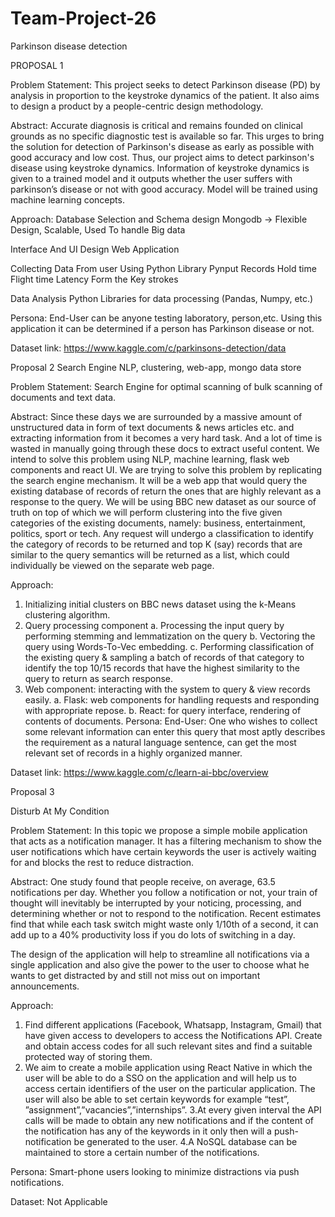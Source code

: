 # Team-Project-26


Parkinson disease detection

PROPOSAL 1

Problem Statement:
This project seeks to detect Parkinson disease (PD) by analysis in proportion to the keystroke dynamics of the patient. It also aims to design a product by a people-centric design methodology.

Abstract:
Accurate diagnosis is critical and remains founded on clinical grounds as no specific diagnostic test is available so far. This urges to bring the solution for detection of Parkinson's disease as early as possible with good accuracy and low cost. Thus, our project aims to detect parkinson's disease using keystroke dynamics. Information of keystroke dynamics is given to a trained model and it outputs whether the user suffers with parkinson’s disease or not with good accuracy. Model will be trained using machine learning concepts.

Approach:
Database Selection and Schema design
Mongodb -> Flexible Design, Scalable, Used To handle Big data

Interface And UI Design
Web Application

Collecting Data From user
Using Python Library
Pynput
Records Hold time
Flight time
Latency
Form the Key strokes

Data Analysis
Python Libraries for data processing (Pandas, Numpy, etc.)

Persona:
End-User can be anyone testing laboratory, person,etc. Using this application it can be determined if a person has Parkinson disease or not.

Dataset link:
https://www.kaggle.com/c/parkinsons-detection/data




Proposal 2 
Search Engine
NLP, clustering, web-app, mongo data store

Problem Statement:
Search Engine for optimal scanning of bulk scanning of documents and text data.
 
Abstract:
 Since these days we are surrounded by a massive amount of unstructured data in form of text documents & news articles etc. and extracting information from it becomes a very hard task. And a lot of time is wasted in manually going through these docs to extract useful content. We intend to solve this problem using NLP, machine learning, flask web components and react UI.
We are trying to solve this problem by replicating the search engine mechanism. It will be a web app that would query the existing database of records of return the ones that are highly relevant as a response to the query. We will be using BBC new dataset as our source of truth on top of which we will perform clustering into the five given categories of the existing documents, namely: business, entertainment, politics, sport or tech. Any request will undergo a classification to identify the category of records to be returned and top K (say) records that are similar to the query semantics will be returned as a list, which could individually be viewed on the separate web page.
 
Approach:
1. 	Initializing initial clusters on BBC news dataset using the k-Means clustering algorithm.
2. 	Query processing component
a. 	Processing the input query by performing stemming and lemmatization on the query
b. 	Vectoring the query using Words-To-Vec embedding.
c. 	Performing classification of the existing query & sampling a batch of records of that category to identify the top 10/15 records that have the highest similarity to the query to return as search response.
3. 	Web component: interacting with the system to query & view records easily.
a. 	Flask: web components for handling requests and responding with appropriate repose.
b. 	React: for query interface, rendering of contents of documents.
Persona:
End-User: One who wishes to collect some relevant information can enter this query that most aptly describes the requirement as a natural language sentence, can get the most relevant set of records in a highly organized manner.
 
Dataset link:
https://www.kaggle.com/c/learn-ai-bbc/overview


Proposal 3

Disturb At My Condition 

Problem Statement:
In this topic we propose a simple mobile application that acts as a notification manager. It has a filtering mechanism to show the user notifications which have certain keywords the user is actively waiting for and blocks the rest to reduce distraction.

Abstract:
One study found that people receive, on average, 63.5 notifications per day. Whether you follow a notification or not, your train of thought will inevitably be interrupted by your noticing, processing, and determining whether or not to respond to the notification. Recent estimates find that while each task switch might waste only 1/10th of a second, it can add up to a 40% productivity loss if you do lots of switching in a day.

The design of the application will help to streamline all notifications via a single application and also give the power to the user to choose what he wants to get distracted by and still not miss out on important announcements.

Approach:
1. Find different applications (Facebook, Whatsapp, Instagram, Gmail) that have given access to developers to access the Notifications API. Create and obtain access codes for  all such relevant sites and find a suitable protected way of storing them.
2. We aim to create a mobile application using React Native in which the user will be able to do a SSO on the application and will help us to access certain identifiers of the user on the particular application. The user will also be able to set certain keywords for example “test”, ”assignment”,”vacancies”,”internships”.
3.At every given interval the API calls will be made to obtain any new notifications and if the content of the notification has any of the keywords in it only then will a push-notification be generated to the user.
4.A NoSQL database can be maintained to store a certain number of the notifications.

Persona:
Smart-phone users looking to minimize distractions via push notifications.

Dataset:
Not Applicable



